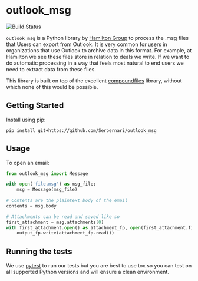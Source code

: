 # outlook_msg

[![Build Status](https://travis-ci.org/HamiltonInsurance/outlook_msg.svg?branch=master)](https://travis-ci.org/HamiltonInsurance/outlook_msg)

`outlook_msg` is a Python library by [Hamilton Group](http://www.hamiltongroup.com/) to process the .msg files that 
Users can export from Outlook. It is very common for users in organizations that use Outlook to archive data in this 
format. For example, at Hamilton we see these files store in relation to deals we write. If we want to do automatic
processing in a way that feels most natural to end users we need to extract data from these files.

This library is built on top of the excellent [compoundfiles](https://pypi.org/project/compoundfiles/) library, without
which none of this would be possible.
 

## Getting Started

Install using pip:
 
`pip install git+https://github.com/Serbernari/outlook_msg`
 
## Usage

To open an email:

```python
from outlook_msg import Message

with open('file.msg') as msg_file:
    msg = Message(msg_file)
    
# Contents are the plaintext body of the email
contents = msg.body

# Attachments can be read and saved like so
first_attachment = msg.attachments[0]
with first_attachment.open() as attachment_fp, open(first_attachment.filename, 'wb') as output_fp:
    output_fp.write(attachment_fp.read())
``` 

## Running the tests

We use [pytest](https://docs.pytest.org/en/latest/) to run our tests but you are best to use tox so you can test on all
supported Python versions and will ensure a clean environment.  
